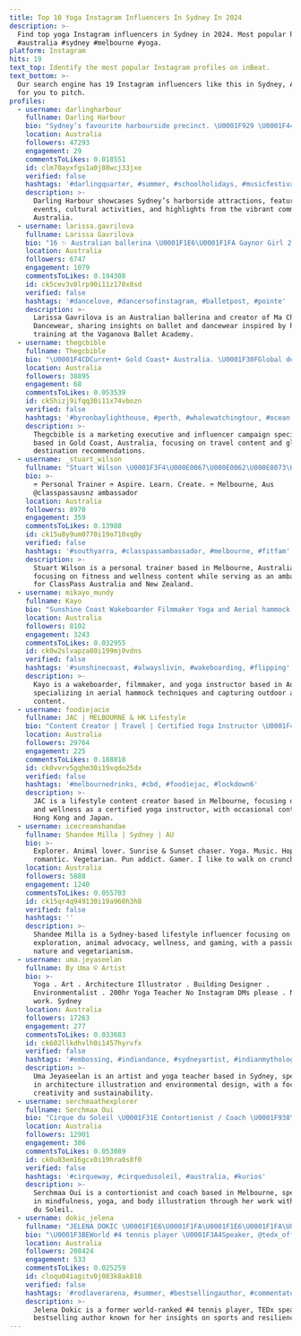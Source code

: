 ```yaml
---
title: Top 10 Yoga Instagram Influencers In Sydney In 2024
description: >-
  Find top yoga Instagram influencers in Sydney in 2024. Most popular hashtags:
  #australia #sydney #melbourne #yoga.
platform: Instagram
hits: 19
text_top: Identify the most popular Instagram profiles on inBeat.
text_bottom: >-
  Our search engine has 19 Instagram influencers like this in Sydney, Australia
  for you to pitch.
profiles:
  - username: darlingharbour
    fullname: Darling Harbour
    bio: "Sydney’s favourite harbourside precinct. \U0001F929 \U0001F44B Tag @darlingharbour, #DarlingHarbour or #chinesegardenoffriendship to give us permission to repost \U0001F64F"
    location: Australia
    followers: 47293
    engagement: 29
    commentsToLikes: 0.018551
    id: clm70ayxfgs1a0j08wcj33jxe
    verified: false
    hashtags: '#darlingquarter, #summer, #schoolholidays, #musicfestival'
    description: >-
      Darling Harbour showcases Sydney’s harborside attractions, featuring local
      events, cultural activities, and highlights from the vibrant community in
      Australia.
  - username: larissa.gavrilova
    fullname: Larissa Gavrilova
    bio: "16 ✨ Australian ballerina \U0001F1E6\U0001F1FA Gaynor Girl 2020/21 \U0001F497 @ma_cherie_dancewear creator BBASI USA 14, 15, 16, 18 Russian Masters Vaganova Ballet Academy 19"
    location: Australia
    followers: 6747
    engagement: 1079
    commentsToLikes: 0.194308
    id: ck5cev3v8lrp90i11z170x8sd
    verified: false
    hashtags: '#dancelove, #dancersofinstagram, #balletpost, #pointe'
    description: >-
      Larissa Gavrilova is an Australian ballerina and creator of Ma Cherie
      Dancewear, sharing insights on ballet and dancewear inspired by her
      training at the Vaganova Ballet Academy.
  - username: thegcbible
    fullname: Thegcbible
    bio: "\U0001F4CDCurrent• Gold Coast• Australia. \U0001F30FGlobal destinations to hit your bucket list \U0001F4F7 Marketing Exec //Influencer campaign speciliast @thegcbible Tik Tok"
    location: Australia
    followers: 38895
    engagement: 68
    commentsToLikes: 0.053539
    id: ck5hizj9ifqq30i11x74vbozn
    verified: false
    hashtags: '#byronbaylighthouse, #perth, #whalewatchingtour, #ocean'
    description: >-
      Thegcbible is a marketing executive and influencer campaign specialist
      based in Gold Coast, Australia, focusing on travel content and global
      destination recommendations.
  - username: _stuart_wilson
    fullname: "Stuart Wilson \U0001F3F4\U000E0067\U000E0062\U000E0073\U000E0063\U000E0074\U000E007F"
    bio: >-
      ➮ Personal Trainer ➮ Aspire. Learn. Create. ➮ Melbourne, Aus
      @classpassausnz ambassador
    location: Australia
    followers: 8970
    engagement: 359
    commentsToLikes: 0.13988
    id: ck15u8y9um0770i19o710xq0y
    verified: false
    hashtags: '#southyarra, #classpassambassador, #melbourne, #fitfam'
    description: >-
      Stuart Wilson is a personal trainer based in Melbourne, Australia,
      focusing on fitness and wellness content while serving as an ambassador
      for ClassPass Australia and New Zealand.
  - username: mikayo_mundy
    fullname: Kayo
    bio: "Sunshine Coast Wakeboarder Filmmaker Yoga and Aerial hammock teacher \U0001F9D8 @mikcam.op @mikayyogi @wake_coach"
    location: Australia
    followers: 8102
    engagement: 3243
    commentsToLikes: 0.032955
    id: ck0w2slvapza80i199mj0vdns
    verified: false
    hashtags: '#sunshinecoast, #alwayslivin, #wakeboarding, #flipping'
    description: >-
      Kayo is a wakeboarder, filmmaker, and yoga instructor based in Australia,
      specializing in aerial hammock techniques and capturing outdoor adventure
      content.
  - username: foodiejacie
    fullname: JAC | MELBOURNE & HK Lifestyle
    bio: "Content Creator | Travel | Certified Yoga Instructor \U0001F4CD Melbourne \U0001F1E6\U0001F1FA & occasionally HKG \U0001F1ED\U0001F1F0 JP \U0001F1EF\U0001F1F5 ✈️ 移居墨爾本香港人 \U0001F4E9 DM / email for PR & collab"
    location: Australia
    followers: 29764
    engagement: 225
    commentsToLikes: 0.188818
    id: ck0vvrv5gqhm30i19xqdo25dx
    verified: false
    hashtags: '#melbournedrinks, #cbd, #foodiejac, #lockdown6'
    description: >-
      JAC is a lifestyle content creator based in Melbourne, focusing on travel
      and wellness as a certified yoga instructor, with occasional content from
      Hong Kong and Japan.
  - username: icecreamshandae
    fullname: Shandee Milla | Sydney | AU
    bio: >-
      Explorer. Animal lover. Sunrise & Sunset chaser. Yoga. Music. Hopeless
      romantic. Vegetarian. Pun addict. Gamer. I like to walk on crunchy leaves.
    location: Australia
    followers: 5888
    engagement: 1240
    commentsToLikes: 0.055703
    id: ck15qr4q949130i19a960h3h8
    verified: false
    hashtags: ''
    description: >-
      Shandee Milla is a Sydney-based lifestyle influencer focusing on
      exploration, animal advocacy, wellness, and gaming, with a passion for
      nature and vegetarianism.
  - username: uma.jeyaseelan
    fullname: By Uma © Artist
    bio: >-
      Yoga . Art . Architecture Illustrator . Building Designer .
      Environmentalist . 200hr Yoga Teacher No Instagram DMs please . No custom
      work. Sydney
    location: Australia
    followers: 17263
    engagement: 277
    commentsToLikes: 0.033683
    id: ck602llkdhvlh0i1457hyrvfx
    verified: false
    hashtags: '#embossing, #indiandance, #sydneyartist, #indianmythology'
    description: >-
      Uma Jeyaseelan is an artist and yoga teacher based in Sydney, specializing
      in architecture illustration and environmental design, with a focus on
      creativity and sustainability.
  - username: serchmaathexplorer
    fullname: Serchmaa Oui
    bio: "Cirque du Soleil \U0001F31E Contortionist / Coach \U0001F938\U0001F3FB‍♀️ Mindfulness / Yoga \U0001F98B \U0001F4CDMELBOURNE \U0001F1E6\U0001F1FA @flex.create \U0001F955 Exploring body illustration"
    location: Australia
    followers: 12901
    engagement: 386
    commentsToLikes: 0.053089
    id: ck0u83em16gcx0i19hra0s8f0
    verified: false
    hashtags: '#cirqueway, #cirquedusoleil, #australia, #kurios'
    description: >-
      Serchmaa Oui is a contortionist and coach based in Melbourne, specializing
      in mindfulness, yoga, and body illustration through her work with Cirque
      du Soleil.
  - username: dokic_jelena
    fullname: "JELENA DOKIC \U0001F1E6\U0001F1FA\U0001F1E6\U0001F1FA\U0001F1E6\U0001F1FA"
    bio: "\U0001F3BEWorld #4 tennis player \U0001F3A4Speaker, @tedx_official speaker \U0001F3A5TV @channel9 @wwos \U0001F4DA#1 author of ‘unbreakable’ and ‘fearless’ @imgtalent"
    location: Australia
    followers: 208424
    engagement: 533
    commentsToLikes: 0.025259
    id: cloqu04iagitv0j083k8ak818
    verified: false
    hashtags: '#rodlaverarena, #summer, #bestsellingauthor, #commentator'
    description: >-
      Jelena Dokic is a former world-ranked #4 tennis player, TEDx speaker, and
      bestselling author known for her insights on sports and resilience.
---
```


